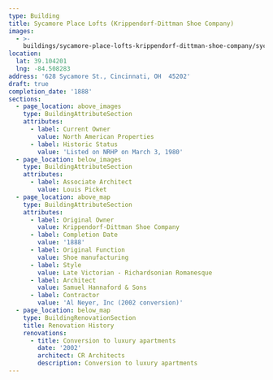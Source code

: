 ```yaml
---
type: Building
title: Sycamore Place Lofts (Krippendorf-Dittman Shoe Company)
images:
  - >-
    buildings/sycamore-place-lofts-krippendorf-dittman-shoe-company/sycamore-place-lofts-krippendorf-dittman-shoe-company-0_zoy2bi
location:
  lat: 39.104201
  lng: -84.508283
address: '628 Sycamore St., Cincinnati, OH  45202'
draft: true
completion_date: '1888'
sections:
  - page_location: above_images
    type: BuildingAttributeSection
    attributes:
      - label: Current Owner
        value: North American Properties
      - label: Historic Status
        value: 'Listed on NRHP on March 3, 1980'
  - page_location: below_images
    type: BuildingAttributeSection
    attributes:
      - label: Associate Architect
        value: Louis Picket
  - page_location: above_map
    type: BuildingAttributeSection
    attributes:
      - label: Original Owner
        value: Krippendorf-Dittman Shoe Company
      - label: Completion Date
        value: '1888'
      - label: Original Function
        value: Shoe manufacturing
      - label: Style
        value: Late Victorian - Richardsonian Romanesque
      - label: Architect
        value: Samuel Hannaford & Sons
      - label: Contractor
        value: 'Al Neyer, Inc (2002 conversion)'
  - page_location: below_map
    type: BuildingRenovationSection
    title: Renovation History
    renovations:
      - title: Conversion to luxury apartments
        date: '2002'
        architect: CR Architects
        description: Conversion to luxury apartments
---
```

